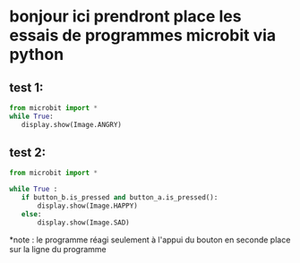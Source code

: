# bonjour ici prendront place les essais de programmes microbit via python

## test 1:

```python
from microbit import *
while True:
   display.show(Image.ANGRY)
```

## test 2:

```py
from microbit import *

while True :
   if button_b.is_pressed and button_a.is_pressed():
       display.show(Image.HAPPY)
   else:
       display.show(Image.SAD)
```
*note : le programme réagi seulement à l'appui du bouton en seconde place sur la ligne du programme
